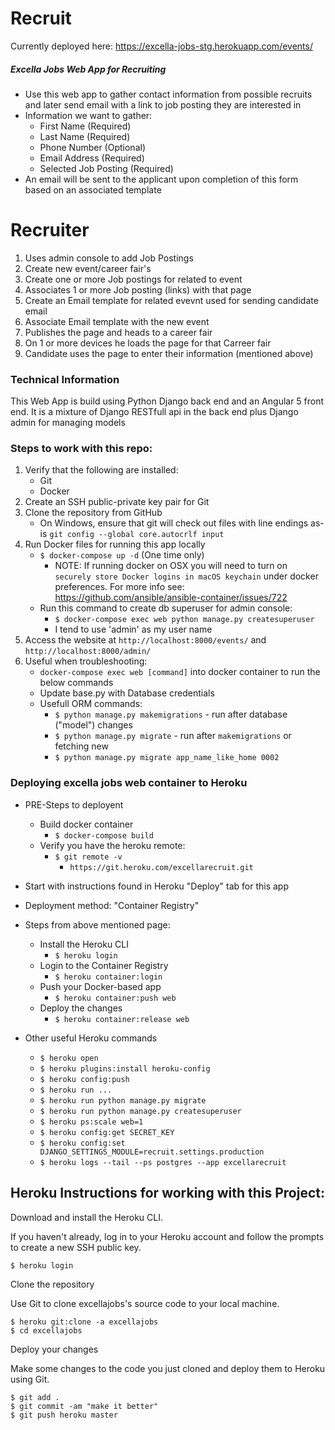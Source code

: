 # Recruit
Currently deployed here: https://excella-jobs-stg.herokuapp.com/events/
##### Excella Jobs Web App for Recruiting
* Use this web app to gather contact information from possible recruits and later send email with a link to job posting they are interested in
* Information we want to gather:
    * First Name (Required)
    * Last Name (Required)
    * Phone Number (Optional)
    * Email Address (Required)
    * Selected Job Posting (Required)
* An email will be sent to the applicant upon completion of this form based on an associated template

# Recruiter
1. Uses admin console to add Job Postings 
2. Create new event/career fair's
3. Create one or more Job postings for related to event
4. Associates 1 or more Job posting (links) with that page
5. Create an Email template for related evevnt used for sending candidate email
6. Associate Email template with the new event
7. Publishes the page and heads to a career fair
8. On 1 or more devices he loads the page for that Carreer fair
9. Candidate uses the page to enter their information (mentioned above)


### Technical Information
This Web App is build using Python Django back end and an Angular 5 front end.
It is a mixture of Django RESTfull api in the back end plus Django admin for managing models

### Steps to work with this repo:
1. Verify that the following are installed:
    * Git
    * Docker
2. Create an SSH public-private key pair for Git
3. Clone the repository from GitHub
    * On Windows, ensure that git will check out files with line endings as-is `git config --global core.autocrlf input`
4. Run Docker files for running this app locally
    * `$ docker-compose up -d` (One time only)
        * NOTE: If running docker on OSX you will need to turn on `securely store Docker logins in macOS keychain` under docker preferences.  For more info see: https://github.com/ansible/ansible-container/issues/722
    * Run this command to create db superuser for admin console:
        * `$ docker-compose exec web python manage.py createsuperuser`
        * I tend to use 'admin' as my user name
5. Access the website at `http://localhost:8000/events/` and `http://localhost:8000/admin/` 
6. Useful when troubleshooting:
    * `docker-compose exec web [command]` into docker container to run the below commands
    * Update base.py with Database credentials
    * Usefull ORM commands:
        * `$ python manage.py makemigrations` - run after database ("model") changes
        * `$ python manage.py migrate` - run after `makemigrations` or fetching new 
        * `$ python manage.py migrate app_name_like_home 0002`
    
### Deploying excella jobs web container to Heroku
* PRE-Steps to deployent
    * Build docker container
        * `$ docker-compose build`
    * Verify you have the heroku remote:
        * `$ git remote -v`
            * `https://git.heroku.com/excellarecruit.git`
* Start with instructions found in Heroku "Deploy" tab for this app
* Deployment method: "Container Registry"
* Steps from above mentioned page:
    * Install the Heroku CLI
        * `$ heroku login`
    * Login to the Container Registry
        * `$ heroku container:login`
    * Push your Docker-based app
        * `$ heroku container:push web`
    * Deploy the changes
        * `$ heroku container:release web`
        
* Other useful Heroku commands
    * `$ heroku open`
    * `$ heroku plugins:install heroku-config`
    * `$ heroku config:push`
    * `$ heroku run ...`
    * `$ heroku run python manage.py migrate`
    * `$ heroku run python manage.py createsuperuser`
    * `$ heroku ps:scale web=1`
    * `$ heroku config:get SECRET_KEY`
    * `$ heroku config:set DJANGO_SETTINGS_MODULE=recruit.settings.production`
    * `$ heroku logs --tail --ps postgres --app excellarecruit`

## Heroku Instructions for working with this Project:
Download and install the Heroku CLI.

If you haven't already, log in to your Heroku account and follow the prompts to create a new SSH public key.

    $ heroku login

Clone the repository

Use Git to clone excellajobs's source code to your local machine.

    $ heroku git:clone -a excellajobs
    $ cd excellajobs
    
Deploy your changes

Make some changes to the code you just cloned and deploy them to Heroku using Git.

    $ git add .
    $ git commit -am "make it better"
    $ git push heroku master
